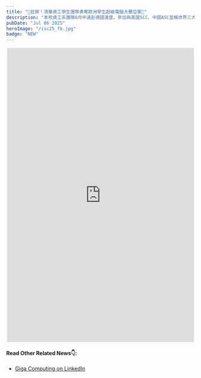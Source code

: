 ```yaml
---
title: "🎉狂賀！清華資工學生團隊勇奪歐洲學生超級電腦大賽亞軍🥈"
description: "本校資工系團隊6月中遠赴德國漢堡，參加與美國SCC、中國ASC並稱世界三大超級電腦大賽的ISC學生組總決賽，榮獲現場組世界第二佳績!"
pubDate: "Jul 06 2025"
heroImage: "/isc25_fb.jpg"
badge: "NEW"
---
```


<!-- CSS Code: Place this code in the document's head (between the 'head' tags) -->
<style>
table.GeneratedTable {
  width: 100%;
  background-color: #ffffff;
  border-collapse: collapse;
  border-width: 2px;
  border-color: #68624b;
  border-style: solid;
  color: #000000;
}

table.GeneratedTable td, table.GeneratedTable th {
  border-width: 2px;
  border-color: #68624b;
  border-style: solid;
  padding: 3px;
}

table.GeneratedTable thead {
  background-color: #ffcc00;
}

.highlight-red-text {
  color: #FF0000; /* 這是一個代表紅色的色碼，亮紅色 */
  text-shadow: 1px 1px 2px rgba(0, 0, 0, 0.5); /* 添加文字陰影 */
}

</style>

<div align="center">
<iframe src="https://www.facebook.com/plugins/post.php?href=https%3A%2F%2Fwww.facebook.com%2Fnthu.tw%2Fposts%2Fpfbid0VLBrEarTqhe1MLzHTVkx2f5WWCSzCQ3cHU7Fu4rLuFYpygJkCfyxWfqTnLtxUbil&show_text=true&width=500" width="500" height="783" style="border:none;overflow:hidden" scrolling="no" frameborder="0" allowfullscreen="true" allow="autoplay; clipboard-write; encrypted-media; picture-in-picture; web-share"></iframe>
</div>


#### Read Other Related News👇:
- [Giga Computing on LinkedIn](https://www.linkedin.com/posts/giga-computing_gigabyte-gigabytegroup-gigacomputing-activity-7346794986555785216-uneS?utm_source=share&utm_medium=member_desktop&rcm=ACoAAErnMvEBJLmCMvDD_9nNiXEA9UEgxte72Xo)
